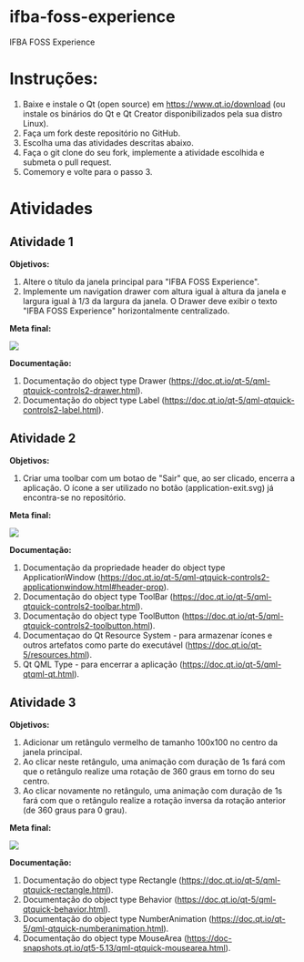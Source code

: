 # ifba-foss-experience
IFBA FOSS Experience

# Instruções:
1. Baixe e instale o Qt (open source) em https://www.qt.io/download (ou instale os binários do Qt e Qt Creator disponibilizados pela sua distro Linux).
2. Faça um fork deste repositório no GitHub.
3. Escolha uma das atividades descritas abaixo.
4. Faça o git clone do seu fork, implemente a atividade escolhida e submeta o pull request.
5. Comemory e volte para o passo 3.

# Atividades

## Atividade 1
**Objetivos:**
1. Altere o título da janela principal para "IFBA FOSS Experience".
2. Implemente um navigation drawer com altura igual à altura da janela e largura igual à 1/3 da largura da janela. O Drawer deve exibir o texto "IFBA FOSS Experience" horizontalmente centralizado.

**Meta final:**

![](https://ibin.co/4ueAg9VIxkmH.png)

**Documentação:**
1. Documentação do object type Drawer (https://doc.qt.io/qt-5/qml-qtquick-controls2-drawer.html).
2. Documentação do object type Label (https://doc.qt.io/qt-5/qml-qtquick-controls2-label.html).

## Atividade 2
**Objetivos:**
1. Criar uma toolbar com um botao de "Sair" que, ao ser clicado, encerra a aplicação. O ícone a ser utilizado no botão (application-exit.svg) já encontra-se no repositório.

**Meta final:**

![](https://ibin.co/4ueDQJLrgRIf.png)

**Documentação:**
1. Documentação da propriedade header do object type ApplicationWindow (https://doc.qt.io/qt-5/qml-qtquick-controls2-applicationwindow.html#header-prop).
2. Documentação do object type ToolBar (https://doc.qt.io/qt-5/qml-qtquick-controls2-toolbar.html).
2. Documentação do object type ToolButton (https://doc.qt.io/qt-5/qml-qtquick-controls2-toolbutton.html).
3. Documentaçao do Qt Resource System - para armazenar ícones e outros artefatos como parte do executável (https://doc.qt.io/qt-5/resources.html).
4. Qt QML Type - para encerrar a aplicação (https://doc.qt.io/qt-5/qml-qtqml-qt.html).

## Atividade 3
**Objetivos:**
1. Adicionar um retângulo vermelho de tamanho 100x100 no centro da janela principal.
2. Ao clicar neste retângulo, uma animação com duração de 1s fará com que o retângulo realize uma rotação de 360 graus em torno do seu centro.
3. Ao clicar novamente no retângulo, uma animação com duração de 1s fará com que o retângulo realize a rotação inversa da rotação anterior (de 360 graus para 0 grau).

**Meta final:**

![](https://ibin.co/4ueIXWaglDmN.gif)

**Documentação:**
1. Documentação do object type Rectangle (https://doc.qt.io/qt-5/qml-qtquick-rectangle.html).
2. Documentação do object type Behavior (https://doc.qt.io/qt-5/qml-qtquick-behavior.html).
3. Documentação do object type NumberAnimation (https://doc.qt.io/qt-5/qml-qtquick-numberanimation.html).
4. Documentação do object type MouseArea (https://doc-snapshots.qt.io/qt5-5.13/qml-qtquick-mousearea.html).

